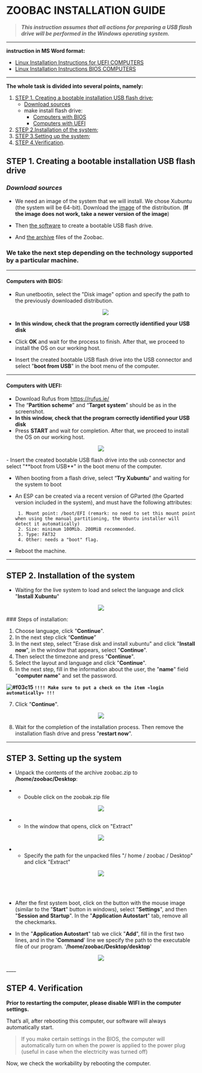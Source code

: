 # ZOOBAC INSTALLATION GUIDE

> ***This instruction assumes that all actions for preparing a USB flash drive will be performed in the
Windows operating system.***
____

**instruction in MS Word format:**
- [Linux Installation Instructions for UEFI COMPUTERS](src/Linux_Installation_Instructions_NEW_COMPUTERS.docx)
- [Linux Installation Instructions BIOS COMPUTERS](src/Linux_Installation_Instructions_OLD_COMPUTERS.docx)

____

**The whole task is divided into several points, namely:**

1. [STEP 1. Creating a bootable installation USB flash drive](#creating-a-bootable-installation-usb-flash-drive);
      - [Download sources](#download-sources)
      - make install flash drive:
          - [Computers with BIOS](#computers-with-bios)
          - [Computers with UEFI](#computers-with-uefi)
2. [STEP 2.Installation of the system](#installation-of-the-system);
3. [STEP 3.Setting up the system](#setting-up-the-system);
4. [STEP 4.Verification](#verification).

## STEP 1. Creating a bootable installation USB flash drive

### *Download sources*

- We need an image of the system that we will install. We chose Xubuntu (the system will be 64-bit). Download the [image](http://mirror.us.leaseweb.net/ubuntu-cdimage/xubuntu/releases/20.04/release/xubuntu-20.04.2.0-desktop-amd64.iso) of the distribution. (**If the image does not work, take a newer version of the image**)

- Then [the software](https://github.com/unetbootin/unetbootin/releases/download/647/unetbootin-windows-647.exe) to create a bootable USB flash drive.
- And [the archive](https://github.com/GetCider/zoobac_documentation/blob/master/src/zoobac.zip) files of the Zoobac.


### **We take the next step depending on the technology supported by a particular machine.**
___

#### **Computers with BIOS:**

- Run unetbootin, select the "Disk image" option and specify the path to the previously downloaded distribution.<p align="center"> 
  <img src="https://github.com/GetCider/zoobac_documentation/raw/master/imgs/old_pc_1.jpg" />
</p>

- **In this window, check that the program correctly identified your USB disk**

- Click **OK** and wait for the process to finish. After that, we proceed to install the OS on our working host.

- Insert the created bootable USB flash drive into the USB connector and select "**boot from USB**" in the boot menu of the computer.

____

#### **Computers with UEFI:**

- Download Rufus from https://rufus.ie/
- The “**Partition scheme**” and “**Target system**” should be as in the screenshot.
- **In this window, check that the program correctly identified your USB disk**
- Press **START** and wait for completion. After that, we proceed to install the OS on our working host.

<p align="center"> 
  <img src="https://github.com/GetCider/zoobac_documentation/raw/master/imgs/new_pc_1.jpg" />
</p>
- Insert the created bootable USB flash drive into the usb connector and select "**boot from USB**" in the boot menu of the computer.

- When booting from a flash drive, select “**Try Xubuntu**” and waiting for the system to boot
  

- An ESP can be created via a recent version of GParted (the Gparted version included in the system), and must have the following attributes:
  
       1. Mount point: /boot/EFI (remark: no need to set this mount point when using the manual partitioning, the Ubuntu installer will detect it automatically)
       2. Size: minimum 100Mib. 200MiB recommended.
       3. Type: FAT32
       4. Other: needs a "boot" flag.

- Reboot the machine.

____

## STEP 2. Installation of the system

- Waiting for the live system to load and select the language and click "**Install Xubuntu**"
  
<p align="center"> 
  <img src="https://github.com/GetCider/zoobac_documentation/raw/master/imgs/installation1.png" />
</p>
### Steps of installation: 

1. Choose language, click "**Continue**".
2. In the next stеp click “**Continue**”
3. In the next step, select "Erase disk and install xubuntu" and click "**Install now**", in the window that appears, select "**Continue**".
4. Then select the timezone and press "**Continue**".
5. Select the layout and language and click "**Continue**".
6. In the next step, fill in the information about the user, the "**name**" field "**computer name**" and set the password.

**![#f03c15](https://via.placeholder.com/15/f03c15/000000?text=+) `!!!! Make sure to put a check on the item «login automatically» !!!`**

 7.  Click "**Continue**".
   
<p align="center"> 
  <img src="https://github.com/GetCider/zoobac_documentation/raw/master/imgs/installation2.png" />
</p>

8. Wait for the completion of the installation process. Then remove the installation flash drive and press "**restart now**".

____

## STEP 3. Setting up the system

- Unpack the contents of the archive zoobac.zip to **/home/zoobac/Desktop**:

- - Double click on the zoobak.zip file
<p align="center"> 
  <img src="https://github.com/GetCider/zoobac_documentation/raw/master/imgs/extract1.png" />
</p>

- - In the window that opens, click on "Extract"
<p align="center"> 
  <img src="https://github.com/GetCider/zoobac_documentation/raw/master/imgs/extract2.png" />
</p>

- - Specify the path for the unpacked files "/ home / zoobac / Desktop" and click "Extract"

<p align="center"> 
  <img src="https://github.com/GetCider/zoobac_documentation/raw/master/imgs/extract3.png" />
</p>
<br><br>

- After the first system boot, click on the button with the mouse image (similar to the "**Start**" button in windows), select "**Settings**", and then "**Session and Startup**". In the "**Application Autostart**" tab, remove all the checkmarks.

- In the "**Application Autostart**" tab we click "**Add**", fill in the first two lines, and in the '**Command**' line we specify the path to the executable file of our program. '**/home/zoobac/Desktop/desktop**'

<p align="center"> 
  <img src="https://github.com/GetCider/zoobac_documentation/raw/master/imgs/installation3.png" />
</p>
____

## STEP 4. Verification

**Prior to restarting the computer, please disable WIFI in the computer settings.**

That’s all, after rebooting this computer, our software will always automatically start.

>If you make certain settings in the BIOS, the computer will automatically turn on when the power is applied to the power plug (useful in case when the electricity was turned off)

Now, we check the workability by rebooting the computer.
